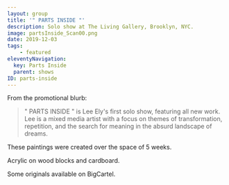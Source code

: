 ```yaml
---
layout: group
title: '" PARTS INSIDE "'
description: Solo show at The Living Gallery, Brooklyn, NYC.
image: partsInside_Scan00.png
date: 2019-12-03
tags:
    - featured
eleventyNavigation:
  key: Parts Inside
  parent: shows
ID: parts-inside
---
```


<!-- note: a blank or additional tag breaks the link of library.json -->
From the promotional blurb:

> " PARTS INSIDE " is Lee Ely's first solo show, featuring all new work. Lee is a mixed media artist with a focus on themes of transformation, repetition, and the search for meaning in the absurd landscape of dreams.

These paintings were created over the space of 5 weeks.

Acrylic on wood blocks and cardboard.

Some originals available on BigCartel.